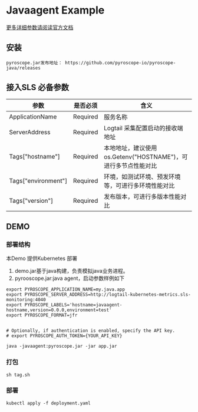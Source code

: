 # Javaagent Example

[更多详细参数请阅读官方文档](https://pyroscope.io/docs/java/)

## 安装

```
pyroscope.jar发布地址： https://github.com/pyroscope-io/pyroscope-java/releases
```

## 接入SLS 必备参数

| 参数                  | 是否必须     | 含义                                        |
|---------------------|----------|-------------------------------------------|
| ApplicationName     | Required | 服务名称                                      |
| ServerAddress       | Required | Logtail 采集配置启动的接收端地址                      |
| Tags["hostname"]    | Required | 本地地址，建议使用os.Getenv("HOSTNAME")，可进行多节点性能对比 |
| Tags["environment"] | Required | 环境，如测试环境、预发环境等，可进行多环境性能对比                 |
| Tags["version"]     | Required | 发布版本，可进行多版本性能对比                           |


## DEMO

### 部署结构

本Demo 提供Kubernetes 部署

1. demo.jar基于java构建，负责模拟java业务进程。
2. pyrooscope.jar:java agent，启动参数样例如下

```
export PYROSCOPE_APPLICATION_NAME=my.java.app
export PYROSCOPE_SERVER_ADDRESS=http://logtail-kubernetes-metrics.sls-monitoring:4040
export PYROSCOPE_LABELS='hostname=javaagent-hostname,version=0.0.0,environment=test'
export PYROSCOPE_FORMAT=jfr


# Optionally, if authentication is enabled, specify the API key.
# export PYROSCOPE_AUTH_TOKEN={YOUR_API_KEY}

java -javaagent:pyroscope.jar -jar app.jar

```

### 打包

```shell
sh tag.sh
```

### 部署

```shell
kubectl apply -f deployment.yaml
```

